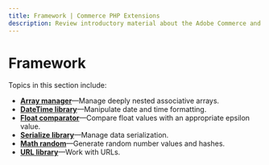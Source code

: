 ```yaml
---
title: Framework | Commerce PHP Extensions
description: Review introductory material about the Adobe Commerce and Magento Open Source framework.
---
```


# Framework

Topics in this section include:

-  [**Array manager**](array-manager.md)—Manage deeply nested associative arrays.
-  [**DateTime library**](datetime-library.md)—Manipulate date and time formatting.
-  [**Float comparator**](float-comparator.md)—Compare float values with an appropriate epsilon value.
-  [**Serialize library**](serialize-library.md)—Manage data serialization.
-  [**Math random**](math-random.md)—Generate random number values and hashes.
-  [**URL library**](url-library.md)—Work with URLs.
